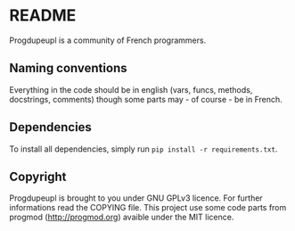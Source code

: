 # README

Progdupeupl is a community of French programmers.

## Naming conventions

Everything in the code should be in english (vars, funcs, methods, docstrings,
comments) though some parts may - of course - be in French.

## Dependencies

To install all dependencies, simply run `pip install -r requirements.txt`.

## Copyright

Progdupeupl is brought to you under GNU GPLv3 licence. For further informations
read the COPYING file. This project use some code parts from progmod
(http://progmod.org) avaible under the MIT licence.
